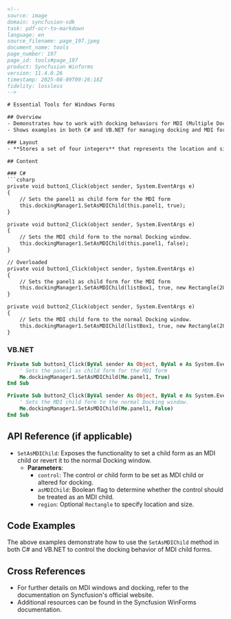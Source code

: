 ```html
<!-- 
source: image
domain: syncfusion-sdk
task: pdf-ocr-to-markdown
language: en
source_filename: page_197.jpeg
document_name: tools
page_number: 197
page_id: tools#page_197
product: Syncfusion Winforms
version: 11.4.0.26
timestamp: 2025-08-09T09:26:18Z
fidelity: lossless
-->

# Essential Tools for Windows Forms

## Overview
- Demonstrates how to work with docking behaviors for MDI (Multiple Document Interface) child forms in WinForms using Syncfusion controls.
- Shows examples in both C# and VB.NET for managing docking and MDI forms.

### Layout
- **Stores a set of four integers** that represents the location and size of a rectangle.

## Content

### C#
```csharp
private void button1_Click(object sender, System.EventArgs e)
{
    // Sets the panel1 as child form for the MDI form
    this.dockingManager1.SetAsMDIChild(this.panel1, true);
}

private void button2_Click(object sender, System.EventArgs e)
{
    // Sets the MDI child form to the normal Docking window.
    this.dockingManager1.SetAsMDIChild(this.panel1, false);
}

// Overloaded
private void button1_Click(object sender, System.EventArgs e)
{
    // Sets the panel1 as child form for the MDI form
    this.dockingManager1.SetAsMDIChild(listBox1, true, new Rectangle(200, 400, 500, 300));
}

private void button2_Click(object sender, System.EventArgs e)
{
    // Sets the MDI child form to the normal Docking window.
    this.dockingManager1.SetAsMDIChild(listBox1, true, new Rectangle(200, 400, 500, 300));
}
```

### VB.NET
```vb
Private Sub button1_Click(ByVal sender As Object, ByVal e As System.EventArgs) Handles button1.Click
    ' Sets the panel1 as child form for the MDI form
    Me.dockingManager1.SetAsMDIChild(Me.panel1, True)
End Sub

Private Sub button2_Click(ByVal sender As Object, ByVal e As System.EventArgs) Handles button2.Click
    ' Sets the MDI child form to the normal Docking window.
    Me.dockingManager1.SetAsMDIChild(Me.panel1, False)
End Sub
```

## API Reference (if applicable)
- `SetAsMDIChild`: Exposes the functionality to set a child form as an MDI child or revert it to the normal Docking window.
  - **Parameters**:
    - `control`: The control or child form to be set as MDI child or altered for docking.
    - `asMDIChild`: Boolean flag to determine whether the control should be treated as an MDI child.
    - `region`: Optional `Rectangle` to specify location and size.

## Code Examples
The above examples demonstrate how to use the `SetAsMDIChild` method in both C# and VB.NET to control the docking behavior of MDI child forms.

## Cross References
- For further details on MDI windows and docking, refer to the documentation on Syncfusion's official website.
- Additional resources can be found in the Syncfusion WinForms documentation.

<!-- tags: [Syncfusion WinForms, MDI, Docking, Window Layout, Multiple Document Interface] keywords: [SetAsMDIChild, MDI, Docking, Layout, Rectangle, C#, VB.NET] -->
```
